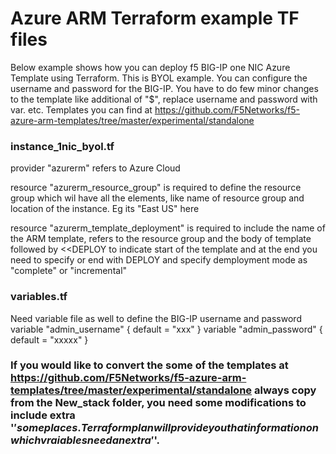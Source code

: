 # Azure ARM  Terraform example TF files
Below example shows how you can deploy f5 BIG-IP one NIC Azure Template using Terraform. This is BYOL example. You can configure the username and password for the BIG-IP. You have to do few minor changes to the template like additional of "$", replace username and password with var. etc. Templates you can find at https://github.com/F5Networks/f5-azure-arm-templates/tree/master/experimental/standalone

### instance_1nic_byol.tf
provider "azurerm" refers to Azure Cloud

resource "azurerm_resource_group" is required to define the resource group which wil have all the elements, like name of resource group and location of the instance. Eg its "East US" here 

resource "azurerm_template_deployment"  is required to include the name of the ARM template, refers to the resource group and the body of template followed by <<DEPLOY to indicate start of the template and at the end you need to specify or end with DEPLOY and specify demployment mode as "complete" or "incremental"


### variables.tf
Need variable file as well to define the BIG-IP username and password
variable "admin_username" {
  default = "xxx"
}
variable "admin_password" {
  default = "xxxxx"
}

### If you would like to convert the some of the templates at https://github.com/F5Networks/f5-azure-arm-templates/tree/master/experimental/standalone always copy from the New_stack folder, you need some modifications to include extra '$' some places. Terraform plan will provide you that information on which vraiables need an extra '$'.

